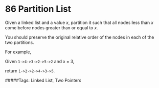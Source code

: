 # 86 Partition List

Given a linked list and a value *x*, partition it such that all nodes less than *x* come before nodes greater than or equal to *x*.

You should preserve the original relative order of the nodes in each of the two partitions.

For example,

Given `1->4->3->2->5->2` and x = 3,

return `1->2->2->4->3->5`.

#####Tags:
Linked List, Two Pointers